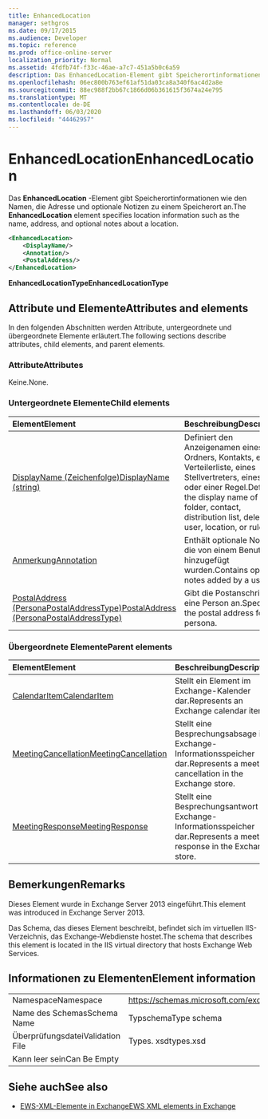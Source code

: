 ```yaml
---
title: EnhancedLocation
manager: sethgros
ms.date: 09/17/2015
ms.audience: Developer
ms.topic: reference
ms.prod: office-online-server
localization_priority: Normal
ms.assetid: 4fdfb74f-f33c-46ae-a7c7-451a5b0c6a59
description: Das EnhancedLocation-Element gibt Speicherortinformationen wie den Namen, die Adresse und optionale Notizen zu einem Speicherort an.
ms.openlocfilehash: 06ec800b763ef61af51da03ca8a340f6ac4d2a8e
ms.sourcegitcommit: 88ec988f2bb67c1866d06b361615f3674a24e795
ms.translationtype: MT
ms.contentlocale: de-DE
ms.lasthandoff: 06/03/2020
ms.locfileid: "44462957"
---
```

# <a name="enhancedlocation"></a><span data-ttu-id="3fd69-103">EnhancedLocation</span><span class="sxs-lookup"><span data-stu-id="3fd69-103">EnhancedLocation</span></span>

<span data-ttu-id="3fd69-104">Das **EnhancedLocation** -Element gibt Speicherortinformationen wie den Namen, die Adresse und optionale Notizen zu einem Speicherort an.</span><span class="sxs-lookup"><span data-stu-id="3fd69-104">The **EnhancedLocation** element specifies location information such as the name, address, and optional notes about a location.</span></span> 
  
```XML
<EnhancedLocation>
    <DisplayName/>
    <Annotation/>
    <PostalAddress/>
</EnhancedLocation>
```

 <span data-ttu-id="3fd69-105">**EnhancedLocationType**</span><span class="sxs-lookup"><span data-stu-id="3fd69-105">**EnhancedLocationType**</span></span>
## <a name="attributes-and-elements"></a><span data-ttu-id="3fd69-106">Attribute und Elemente</span><span class="sxs-lookup"><span data-stu-id="3fd69-106">Attributes and elements</span></span>

<span data-ttu-id="3fd69-107">In den folgenden Abschnitten werden Attribute, untergeordnete und übergeordnete Elemente erläutert.</span><span class="sxs-lookup"><span data-stu-id="3fd69-107">The following sections describe attributes, child elements, and parent elements.</span></span>
  
### <a name="attributes"></a><span data-ttu-id="3fd69-108">Attribute</span><span class="sxs-lookup"><span data-stu-id="3fd69-108">Attributes</span></span>

<span data-ttu-id="3fd69-109">Keine.</span><span class="sxs-lookup"><span data-stu-id="3fd69-109">None.</span></span>
  
### <a name="child-elements"></a><span data-ttu-id="3fd69-110">Untergeordnete Elemente</span><span class="sxs-lookup"><span data-stu-id="3fd69-110">Child elements</span></span>

|<span data-ttu-id="3fd69-111">**Element**</span><span class="sxs-lookup"><span data-stu-id="3fd69-111">**Element**</span></span>|<span data-ttu-id="3fd69-112">**Beschreibung**</span><span class="sxs-lookup"><span data-stu-id="3fd69-112">**Description**</span></span>|
|:-----|:-----|
|[<span data-ttu-id="3fd69-113">DisplayName (Zeichenfolge)</span><span class="sxs-lookup"><span data-stu-id="3fd69-113">DisplayName (string)</span></span>](displayname-string.md) <br/> |<span data-ttu-id="3fd69-114">Definiert den Anzeigenamen eines Ordners, Kontakts, einer Verteilerliste, eines Stellvertreters, eines Orts oder einer Regel.</span><span class="sxs-lookup"><span data-stu-id="3fd69-114">Defines the display name of a folder, contact, distribution list, delegate user, location, or rule.</span></span>  <br/> |
|[<span data-ttu-id="3fd69-115">Anmerkung</span><span class="sxs-lookup"><span data-stu-id="3fd69-115">Annotation</span></span>](annotation.md) <br/> |<span data-ttu-id="3fd69-116">Enthält optionale Notizen, die von einem Benutzer hinzugefügt wurden.</span><span class="sxs-lookup"><span data-stu-id="3fd69-116">Contains optional notes added by a user.</span></span>  <br/> |
|[<span data-ttu-id="3fd69-117">PostalAddress (PersonaPostalAddressType)</span><span class="sxs-lookup"><span data-stu-id="3fd69-117">PostalAddress (PersonaPostalAddressType)</span></span>](postaladdress-personapostaladdresstype.md) <br/> |<span data-ttu-id="3fd69-118">Gibt die Postanschrift für eine Person an.</span><span class="sxs-lookup"><span data-stu-id="3fd69-118">Specifies the postal address for a persona.</span></span>  <br/> |
   
### <a name="parent-elements"></a><span data-ttu-id="3fd69-119">Übergeordnete Elemente</span><span class="sxs-lookup"><span data-stu-id="3fd69-119">Parent elements</span></span>

|<span data-ttu-id="3fd69-120">**Element**</span><span class="sxs-lookup"><span data-stu-id="3fd69-120">**Element**</span></span>|<span data-ttu-id="3fd69-121">**Beschreibung**</span><span class="sxs-lookup"><span data-stu-id="3fd69-121">**Description**</span></span>|
|:-----|:-----|
|[<span data-ttu-id="3fd69-122">CalendarItem</span><span class="sxs-lookup"><span data-stu-id="3fd69-122">CalendarItem</span></span>](calendaritem.md) <br/> |<span data-ttu-id="3fd69-123">Stellt ein Element im Exchange-Kalender dar.</span><span class="sxs-lookup"><span data-stu-id="3fd69-123">Represents an Exchange calendar item.</span></span>  <br/> |
|[<span data-ttu-id="3fd69-124">MeetingCancellation</span><span class="sxs-lookup"><span data-stu-id="3fd69-124">MeetingCancellation</span></span>](meetingcancellation.md) <br/> |<span data-ttu-id="3fd69-125">Stellt eine Besprechungsabsage im Exchange-Informationsspeicher dar.</span><span class="sxs-lookup"><span data-stu-id="3fd69-125">Represents a meeting cancellation in the Exchange store.</span></span>  <br/> |
|[<span data-ttu-id="3fd69-126">MeetingResponse</span><span class="sxs-lookup"><span data-stu-id="3fd69-126">MeetingResponse</span></span>](meetingresponse.md) <br/> |<span data-ttu-id="3fd69-127">Stellt eine Besprechungsantwort im Exchange-Informationsspeicher dar.</span><span class="sxs-lookup"><span data-stu-id="3fd69-127">Represents a meeting response in the Exchange store.</span></span>  <br/> |
   
## <a name="remarks"></a><span data-ttu-id="3fd69-128">Bemerkungen</span><span class="sxs-lookup"><span data-stu-id="3fd69-128">Remarks</span></span>

<span data-ttu-id="3fd69-129">Dieses Element wurde in Exchange Server 2013 eingeführt.</span><span class="sxs-lookup"><span data-stu-id="3fd69-129">This element was introduced in Exchange Server 2013.</span></span>
  
<span data-ttu-id="3fd69-130">Das Schema, das dieses Element beschreibt, befindet sich im virtuellen IIS-Verzeichnis, das Exchange-Webdienste hostet.</span><span class="sxs-lookup"><span data-stu-id="3fd69-130">The schema that describes this element is located in the IIS virtual directory that hosts Exchange Web Services.</span></span>
  
## <a name="element-information"></a><span data-ttu-id="3fd69-131">Informationen zu Elementen</span><span class="sxs-lookup"><span data-stu-id="3fd69-131">Element information</span></span>

|||
|:-----|:-----|
|<span data-ttu-id="3fd69-132">Namespace</span><span class="sxs-lookup"><span data-stu-id="3fd69-132">Namespace</span></span>  <br/> |https://schemas.microsoft.com/exchange/services/2006/types  <br/> |
|<span data-ttu-id="3fd69-133">Name des Schemas</span><span class="sxs-lookup"><span data-stu-id="3fd69-133">Schema Name</span></span>  <br/> |<span data-ttu-id="3fd69-134">Typschema</span><span class="sxs-lookup"><span data-stu-id="3fd69-134">Type schema</span></span>  <br/> |
|<span data-ttu-id="3fd69-135">Überprüfungsdatei</span><span class="sxs-lookup"><span data-stu-id="3fd69-135">Validation File</span></span>  <br/> |<span data-ttu-id="3fd69-136">Types. xsd</span><span class="sxs-lookup"><span data-stu-id="3fd69-136">types.xsd</span></span>  <br/> |
|<span data-ttu-id="3fd69-137">Kann leer sein</span><span class="sxs-lookup"><span data-stu-id="3fd69-137">Can Be Empty</span></span>  <br/> ||
   
## <a name="see-also"></a><span data-ttu-id="3fd69-138">Siehe auch</span><span class="sxs-lookup"><span data-stu-id="3fd69-138">See also</span></span>



- [<span data-ttu-id="3fd69-139">EWS-XML-Elemente in Exchange</span><span class="sxs-lookup"><span data-stu-id="3fd69-139">EWS XML elements in Exchange</span></span>](ews-xml-elements-in-exchange.md)

